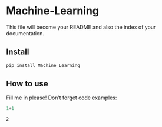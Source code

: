 # Machine-Learning

<!-- WARNING: THIS FILE WAS AUTOGENERATED! DO NOT EDIT! -->

This file will become your README and also the index of your
documentation.

## Install

``` sh
pip install Machine_Learning
```

## How to use

Fill me in please! Don’t forget code examples:

``` python
1+1
```

    2
